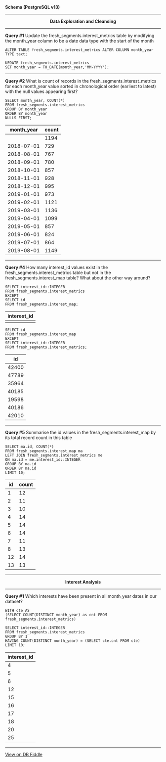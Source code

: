 **Schema (PostgreSQL v13)**

---
<p align=center><b>Data Exploration and Cleansing</b>

---

**Query #1** Update the fresh_segments.interest_metrics table by modifying the month_year column to be a date data type with the start of the month

    ALTER TABLE fresh_segments.interest_metrics ALTER COLUMN month_year TYPE text;

    UPDATE fresh_segments.interest_metrics
    SET month_year = TO_DATE(month_year,'MM-YYYY');

---
**Query #2** What is count of records in the fresh_segments.interest_metrics for each month_year value sorted in chronological order (earliest to latest) with the null values appearing first?

    SELECT month_year, COUNT(*)
    FROM fresh_segments.interest_metrics
    GROUP BY month_year
    ORDER BY month_year
    NULLS FIRST;

| month_year | count |
| ---------- | ----- |
|            | 1194  |
| 2018-07-01 | 729   |
| 2018-08-01 | 767   |
| 2018-09-01 | 780   |
| 2018-10-01 | 857   |
| 2018-11-01 | 928   |
| 2018-12-01 | 995   |
| 2019-01-01 | 973   |
| 2019-02-01 | 1121  |
| 2019-03-01 | 1136  |
| 2019-04-01 | 1099  |
| 2019-05-01 | 857   |
| 2019-06-01 | 824   |
| 2019-07-01 | 864   |
| 2019-08-01 | 1149  |

---
**Query #4** How many interest_id values exist in the fresh_segments.interest_metrics table but not in the fresh_segments.interest_map table? What about the other way around?

    SELECT interest_id::INTEGER
    FROM fresh_segments.interest_metrics
    EXCEPT
    SELECT id
    FROM fresh_segments.interest_map;

| interest_id |
| ----------- |
|             |

    SELECT id
    FROM fresh_segments.interest_map
    EXCEPT
    SELECT interest_id::INTEGER
    FROM fresh_segments.interest_metrics;

| id    |
| ----- |
| 42400 |
| 47789 |
| 35964 |
| 40185 |
| 19598 |
| 40186 |
| 42010 |

---
**Query #5** Summarise the id values in the fresh_segments.interest_map by its total record count in this table

    SELECT ma.id, COUNT(*)
    FROM fresh_segments.interest_map ma
    LEFT JOIN fresh_segments.interest_metrics me
    ON ma.id = me.interest_id::INTEGER
    GROUP BY ma.id
    ORDER BY ma.id
    LIMIT 10;

| id  | count |
| --- | ----- |
| 1   | 12    |
| 2   | 11    |
| 3   | 10    |
| 4   | 14    |
| 5   | 14    |
| 6   | 14    |
| 7   | 11    |
| 8   | 13    |
| 12  | 14    |
| 13  | 13    |

---
<p align=center><b>Interest Analysis</b>

---

**Query #1** Which interests have been present in all month_year dates in our dataset?

    WITH cte AS
    (SELECT COUNT(DISTINCT month_year) as cnt FROM fresh_segments.interest_metrics)
    
    SELECT interest_id::INTEGER
    FROM fresh_segments.interest_metrics
    GROUP BY 1
    HAVING COUNT(DISTINCT month_year) = (SELECT cte.cnt FROM cte)
    LIMIT 10;

| interest_id |
| ----------- |
| 4           |
| 5           |
| 6           |
| 12          |
| 15          |
| 16          |
| 17          |
| 18          |
| 20          |
| 25          |

---

[View on DB Fiddle](https://www.db-fiddle.com/f/iRdsT76vaus813crPP8Ma4/10)
